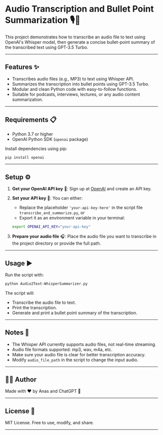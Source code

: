 # Audio Transcription and Bullet Point Summarization 🎙️📝

This project demonstrates how to transcribe an audio file to text using OpenAI's Whisper model, then generate a concise bullet-point summary of the transcribed text using GPT-3.5 Turbo.

---

## Features ✨

- Transcribes audio files (e.g., MP3) to text using Whisper API.
- Summarizes the transcription into bullet points using GPT-3.5 Turbo.
- Modular and clean Python code with easy-to-follow functions.
- Suitable for podcasts, interviews, lectures, or any audio content summarization.

---

## Requirements 📋

- Python 3.7 or higher
- OpenAI Python SDK (`openai` package)

Install dependencies using pip:

```bash
pip install openai
````

---

## Setup ⚙️

1. **Get your OpenAI API key** 🔑:
   Sign up at [OpenAI](https://platform.openai.com/) and create an API key.

2. **Set your API key** 🔐:
   You can either:

   * Replace the placeholder `'your-api-key-here'` in the script file `transcribe_and_summarize.py`, or
   * Export it as an environment variable in your terminal:

   ```bash
   export OPENAI_API_KEY="your-api-key"
   ```

3. **Prepare your audio file** 🎧:
   Place the audio file you want to transcribe in the project directory or provide the full path.

---

## Usage ▶️

Run the script with:

```bash
python Audio2Text-WhisperSummarizer.py
```

The script will:

* Transcribe the audio file to text.
* Print the transcription.
* Generate and print a bullet point summary of the transcription.

---

## Notes 📝

* The Whisper API currently supports audio files, not real-time streaming.
* Audio file formats supported: mp3, wav, m4a, etc.
* Make sure your audio file is clear for better transcription accuracy.
* Modify `audio_file_path` in the script to change the input audio.

---

## 🧑‍💻 Author

Made with ❤️ by Anas and ChatGPT 🙌

---

## License 📄

MIT License. Free to use, modify, and share.


---
